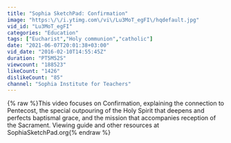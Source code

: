 ```yaml
---
title: "Sophia SketchPad: Confirmation"
image: "https:\/\/i.ytimg.com\/vi\/Lu3MoT_egFI\/hqdefault.jpg"
vid_id: "Lu3MoT_egFI"
categories: "Education"
tags: ["Eucharist","Holy communion","catholic"]
date: "2021-06-07T20:01:38+03:00"
vid_date: "2016-02-10T14:55:45Z"
duration: "PT5M52S"
viewcount: "188523"
likeCount: "1426"
dislikeCount: "85"
channel: "Sophia Institute for Teachers"
---
```

{% raw %}This video focuses on Confirmation, explaining the connection to Pentecost, the special outpouring of the Holy Spirit that deepens and perfects baptismal grace, and the mission that accompanies reception of the Sacrament. Viewing guide and other resources at SophiaSketchPad.org{% endraw %}
